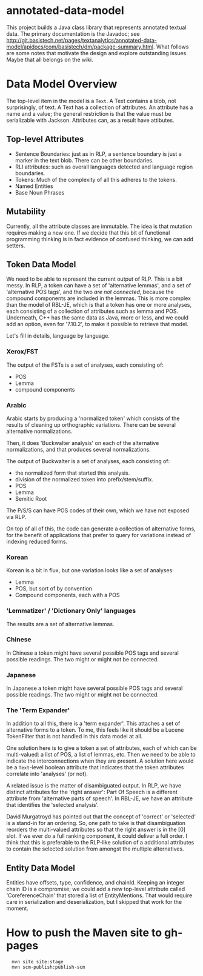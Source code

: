 annotated-data-model
===================

This project builds a Java class library that represents annotated
textual data. The primary documentation is the Javadoc; see
http://git.basistech.net/pages/textanalytics/annotated-data-model/apidocs/com/basistech/dm/package-summary.html.
What follows are some notes that motivate the design and explore
outstanding issues. Maybe that all belongs on the wiki.

# Data Model Overview #

The top-level item in the model is a `Text`. A Text contains a blob, not surprisingly, of text. A Text has a collection
of attributes. An attribute has a name and a value; the general restriction is that the value must be serializable
with Jackson. Attributes can, as a result have attibutes.

## Top-level Attributes ##

* Sentence Boundaries: just as in RLP, a sentence boundary is just a marker in the text blob. There can be other boundaries.
* RLI attributes: such as overall languages detected and language region boundaries.
* Tokens: Much of the complexity of all this adheres to the tokens.
* Named Entities
* Base Noun Phrases

## Mutability ##

Currently, all the attribute classes are immutable. The idea is that mutation requires making a new one.
If we decide that this bit of functional programming thinking is in fact evidence of confused thinking, we can add
setters.

## Token Data Model ##

We need to be able to represent the current output of RLP. This is a
bit messy.  In RLP, a token can have a set of 'alternative lemmas',
and a set of 'alternative POS tags', and the two _are not connected_,
because the compound components are included in the lemmas. This is
more complex than the model of RBL-JE, which is that a token has one
or more analyses, each consisting of a collection of attributes such
as lemma and POS. Underneath, C++ has the same data as Java, more or
less, and we could add an option, even for '7.10.2', to make it
possible to retrieve that model.

Let's fill in details, language by language. 

### Xerox/FST ###

The output of the FSTs is a set of analyses, each consisting of:

* POS
* Lemma
* compound components

### Arabic ###

Arabic starts by producing a 'normalized token' which consists
of the results of cleaning up orthographic variations. There can be
several alternative normalizations.

Then, it does 'Buckwalter analysis' on each of the alternative
normalizations, and that produces several normalizations.

The output of Buckwalter is a set of analyses, each consisting of:

* the normalized form that started this analysis.
* division of the normalized token into prefix/stem/suffix.
* POS
* Lemma
* Semitic Root

The P/S/S can have POS codes of their own, which we have not exposed
via RLP.

On top of all of this, the code can generate a collection of
alternative forms, for the benefit of applications that prefer to
query for variations instead of indexing reduced forms.

### Korean ###

Korean is a bit in flux, but one variation looks like a set of analyses:

* Lemma
* POS, but sort of by convention
* Compound components, each with a POS

### 'Lemmatizer' / 'Dictionary Only' languages

The results are a set of alternative lemmas.

### Chinese ###

In Chinese a token might have several possible POS tags and several possible readings. The two might or might not be connected.

### Japanese ###

In Japanese a token might have several possible POS tags and several possible readings. The two might or might not be connected.

### The 'Term Expander' ### 

In addition to all this, there is a 'term expander'. This attaches a
set of alternative forms to a token. To me, this feels like it should
be a Lucene TokenFilter that is not handled in this data model at all.

One solution here is to give a token a set of attributes, each of which can be multi-valued: a list of POS, a list of lemmas,
etc. Then we need to be able to indicate the interconnections when they are present. A solution here would be a `Text`-level
boolean attribute that indicates that the token attributes correlate into 'analyses' (or not).

A related issue is the matter of disambiguated output. In RLP, we have distinct attributes for the 'right answer': Part Of Speech
is a different attribute from 'alternative parts of speech'. In RBL-JE, we have an attribute that identifies the 'selected analysis'.

David Murgatroyd has pointed out that the concept of 'correct' or 'selected' is a stand-in for an ordering. So, one path to take is that
disambiguation reorders the multi-valued attributes so that the right answer is in the \[0] slot. If we ever do a full
ranking component, it could deliver a full order. I think that this is preferable to the RLP-like solution of a additional attributes
to contain the selected solution from amongst the multiple alternatives.

## Entity Data Model ##

Entities have offsets, type, confidence, and chainId. Keeping an integer chain ID is a compromise; we could add a new top-level
attribute called 'CoreferenceChain' that stored a list of EntityMentions. That would require care in serialization and deserialization,
but I skipped that work for the moment.

# How to push the Maven site to gh-pages #

````
  mvn site site:stage
  mvn scm-publish:publish-scm
````
